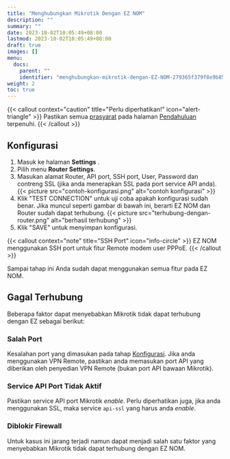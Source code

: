 ```yaml
---
title: "Menghubungkan Mikrotik Dengan EZ NOM"
description: ""
summary: ""
date: 2023-10-02T10:05:49+08:00
lastmod: 2023-10-02T10:05:49+08:00
draft: true
images: []
menu:
  docs:
    parent: ""
    identifier: "menghubungkan-mikrotik-dengan-EZ-NOM-279365f379f8e9b85692d431660d65b6"
weight: 2
toc: true
---
```

{{< callout context="caution" title="Perlu diperhatikan!" icon="alert-triangle" >}}
Pastikan semua [prasyarat](/docs/mulai-dari-nol/pendahuluan#prasyarat) pada halaman [Pendahuluan](/docs/mulai-dari-nol/pendahuluan/) terpenuhi.
{{< /callout >}}

## Konfigurasi

1. Masuk ke halaman **Settings** .
2. Pilih menu **Router Settings**.
3. Masukan alamat Router, API port, SSH port, User, Password dan contreng SSL (jika anda menerapkan SSL pada port service API anda).
{{< picture src="contoh-konfigurasi.png" alt="contoh konfigurasi" >}}
4. Klik "TEST CONNECTION" untuk uji coba apakah konfigurasi sudah benar. Jika muncul seperti gambar di bawah ini, berarti EZ NOM dan Router sudah dapat terhubung.
{{< picture src="terhubung-dengan-router.png" alt="berhasil terhubung" >}}
5. Klik "SAVE" untuk menyimpan konfigurasi.

{{< callout context="note" title="SSH Port" icon="info-circle" >}}
EZ NOM menggunakan SSH port untuk fitur Remote modem user PPPoE.
{{< /callout >}}

Sampai tahap ini Anda sudah dapat menggunakan semua fitur pada EZ NOM.

## Gagal Terhubung
Beberapa faktor dapat menyebabkan Mikrotik tidak dapat terhubung dengan EZ sebagai berikut:

### Salah Port
Kesalahan port yang dimasukan pada tahap [Konfigurasi](#konfigurasi). Jika anda menggunakan VPN Remote, pastikan anda memasukan port API yang diberikan oleh penyedian VPN Remote (bukan port API bawaan Mikrotik).

### Service API Port Tidak Aktif
Pastikan service API port Mikrotik *enable*. Perlu diperhatikan juga, jika anda menggunakan SSL, maka service `api-ssl` yang harus anda *enable*.

### Diblokir Firewall
Untuk kasus ini jarang terjadi namun dapat menjadi salah satu faktor yang menyebabkan Mikrotik tidak dapat terhubung dengan EZ NOM.
